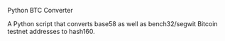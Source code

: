 Python BTC Converter

A Python script that converts base58 as well as bench32/segwit Bitcoin testnet addresses to hash160.


